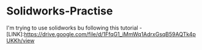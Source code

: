 # Solidworks-Practise
I'm trying to use solidworks bu following this tutorial - [LINK]:https://drive.google.com/file/d/1FfqG1_iMmWq1AdrxGsqB59AQTk4pUKKh/view 

